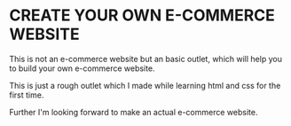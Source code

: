 # CREATE YOUR OWN E-COMMERCE WEBSITE

This is not an e-commerce website but an basic outlet, which will help you to build your own e-commerce website.

This is just a rough outlet which I made while learning html and css for the first time.

Further I'm looking forward to make an actual e-commerce website.
